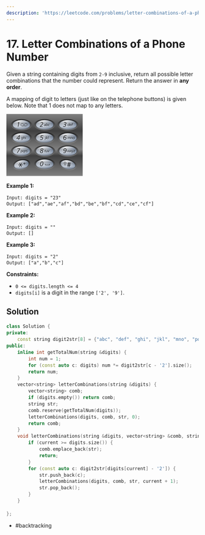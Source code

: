 ```yaml
---
description: 'https://leetcode.com/problems/letter-combinations-of-a-phone-number/'
---
```


# 17. Letter Combinations of a Phone Number



Given a string containing digits from `2-9` inclusive, return all possible letter combinations that the number could represent. Return the answer in **any order**.

A mapping of digit to letters \(just like on the telephone buttons\) is given below. Note that 1 does not map to any letters.

![](../.gitbook/assets/200px-telephone-keypad2.svg.png)

**Example 1:**

```text
Input: digits = "23"
Output: ["ad","ae","af","bd","be","bf","cd","ce","cf"]
```

**Example 2:**

```text
Input: digits = ""
Output: []
```

**Example 3:**

```text
Input: digits = "2"
Output: ["a","b","c"]
```

**Constraints:**

* `0 <= digits.length <= 4`
* `digits[i]` is a digit in the range `['2', '9']`.

## Solution

```cpp
class Solution {
private:
    const string digit2str[8] = {"abc", "def", "ghi", "jkl", "mno", "pqrs", "tuv", "wxyz"};
public:
    inline int getTotalNum(string &digits) {
        int num = 1;
        for (const auto c: digits) num *= digit2str[c - '2'].size();
        return num;
    }
    vector<string> letterCombinations(string &digits) {
        vector<string> comb;
        if (digits.empty()) return comb;
        string str;
        comb.reserve(getTotalNum(digits));
        letterCombinations(digits, comb, str, 0);
        return comb;
    }
    void letterCombinations(string &digits, vector<string> &comb, string &str, int current) {
        if (current >= digits.size()) {
            comb.emplace_back(str);
            return;
        }
        for (const auto c: digit2str[digits[current] - '2']) {
            str.push_back(c);
            letterCombinations(digits, comb, str, current + 1);
            str.pop_back();
        }
    }
   
};
```

* \#backtracking

